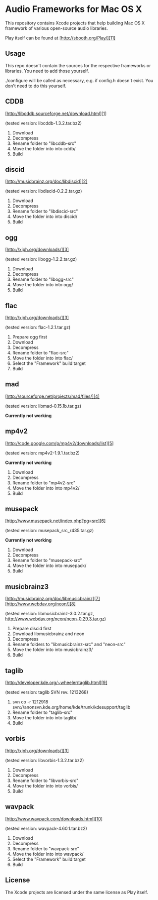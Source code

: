 Audio Frameworks for Mac OS X
=============================

This repository contains Xcode projects that help building Mac OS X framework of various open-source audio libraries.

Play itself can be found at [http://sbooth.org/Play/][11]

Usage
-----

This repo doesn't contain the sources for the respective frameworks or libraries. You need to add those yourself. 

./configure will be called as necessary, e.g. if config.h doesn't exist. You don't need to do this yourself.

CDDB
----

[http://libcddb.sourceforge.net/download.html][1]

(tested version: libcddb-1.3.2.tar.bz2)

1. Download
2. Decompress
3. Rename folder to "libcddb-src"
2. Move the folder into into cddb/
3. Build


discid
------

[http://musicbrainz.org/doc/libdiscid][2]

(tested version: libdiscid-0.2.2.tar.gz)

1. Download
2. Decompress
3. Rename folder to "libdiscid-src"
4. Move the folder into into discid/
5. Build


ogg
---

[http://xiph.org/downloads/][3]

(tested version: libogg-1.2.2.tar.gz)

1. Download
2. Decompress
3. Rename folder to "libogg-src"
4. Move the folder into into ogg/
5. Build


flac
----

[http://xiph.org/downloads/][3]

(tested version: flac-1.2.1.tar.gz)

1. Prepare ogg first
2. Download
3. Decompress
4. Rename folder to "flac-src"
5. Move the folder into into flac/
6. Select the "Framework" build target
7. Build


mad
---

[http://sourceforge.net/projects/mad/files/][4]

(tested version: libmad-0.15.1b.tar.gz)

**Currently not working**


mp4v2
-----

[http://code.google.com/p/mp4v2/downloads/list][5]

(tested version: mp4v2-1.9.1.tar.bz2)

**Currently not working**

1. Download
2. Decompress
3. Rename folder to "mp4v2-src"
4. Move the folder into into mp4v2/
5. Build


musepack
--------

[http://www.musepack.net/index.php?pg=src][6]

(tested version: musepack_src_r435.tar.gz)

**Currently not working**

1. Download
2. Decompress
3. Rename folder to "musepack-src"
4. Move the folder into into musepack/
5. Build


musicbrainz3
------------

[http://musicbrainz.org/doc/libmusicbrainz][7]
[http://www.webdav.org/neon/][8]

(tested version: libmusicbrainz-3.0.2.tar.gz, http://www.webdav.org/neon/neon-0.29.3.tar.gz)

1. Prepare discid first
2. Download libmusicbrainz and neon
3. Decompress
4. Rename folders to "libmusicbrainz-src" and "neon-src"
5. Move the folder into into musicbrainz3/
6. Build


taglib
------

[http://developer.kde.org/~wheeler/taglib.html][9]

(tested version: taglib SVN rev. 1213268)

1. svn co -r 1212918 svn://anonsvn.kde.org/home/kde/trunk/kdesupport/taglib
2. Rename folder to "taglib-src"
3. Move the folder into into taglib/
4. Build


vorbis
------

[http://xiph.org/downloads/][3]

(tested version: libvorbis-1.3.2.tar.bz2)

1. Download
2. Decompress
3. Rename folder to "libvorbis-src"
4. Move the folder into into vorbis/
5. Build


wavpack
-------

[http://www.wavpack.com/downloads.html][10]

(tested version: wavpack-4.60.1.tar.bz2)

1. Download
2. Decompress
3. Rename folder to "wavpack-src"
4. Move the folder into into wavpack/
5. Select the "Framework" build target
6. Build


License
-------

The Xcode projects are licensed under the same license as Play itself.


  [1]: http://libcddb.sourceforge.net/download.html
  [2]: http://musicbrainz.org/doc/libdiscid
  [3]: http://xiph.org/downloads/
  [4]: http://sourceforge.net/projects/mad/files/
  [5]: http://code.google.com/p/mp4v2/downloads/list
  [6]: http://www.musepack.net/index.php?pg=src
  [7]: http://musicbrainz.org/doc/libmusicbrainz
  [8]: http://www.webdav.org/neon/
  [9]: http://developer.kde.org/~wheeler/taglib.html
  [10]: http://www.wavpack.com/downloads.html
  [11]: http://sbooth.org/Play/
